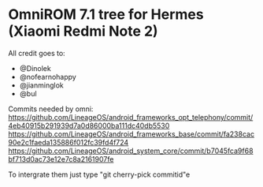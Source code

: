 # OmniROM 7.1 tree for Hermes (Xiaomi Redmi Note 2)

All credit goes to:
* @Dinolek
* @nofearnohappy
* @jianminglok
* @bul

Commits needed by omni:
https://github.com/LineageOS/android_frameworks_opt_telephony/commit/4eb40915b291939d7a0d86000ba111dc40db5530
https://github.com/LineageOS/android_frameworks_base/commit/fa238cac90e2c1faeda135886f012fc39fd4f724
https://github.com/LineageOS/android_system_core/commit/b7045fca9f68bf713d0ac73e12e7c8a2161907fe

To intergrate them just type "git cherry-pick commitid"e
